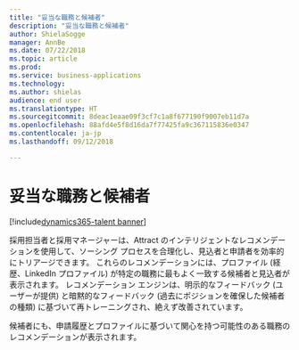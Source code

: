 ```yaml
---
title: "妥当な職務と候補者"
description: "妥当な職務と候補者"
author: ShielaSogge
manager: AnnBe
ms.date: 07/22/2018
ms.topic: article
ms.prod: 
ms.service: business-applications
ms.technology: 
ms.author: shielas
audience: end user
ms.translationtype: HT
ms.sourcegitcommit: 8deac1eaae09f3cf7c1a8f677190f9007eb11d7a
ms.openlocfilehash: 88afd4e5f8d16da7f77425fa9c367115836e0347
ms.contentlocale: ja-jp
ms.lasthandoff: 09/12/2018

---
```


# <a name="relevant-jobs-and-candidates"></a>妥当な職務と候補者

[!include[dynamics365-talent banner](../../includes/dynamics365-talent.md)]

採用担当者と採用マネージャーは、Attract のインテリジェントなレコメンデーションを使用して、ソーシング プロセスを合理化し、見込者と申請者を効率的にトリアージできます。 これらのレコメンデーションには、プロファイル (経歴、LinkedIn プロファイル) が特定の職務に最もよく一致する候補者と見込者が表示されます。 レコメンデーション エンジンは、明示的なフィードバック (ユーザーが提供) と暗黙的なフィードバック (過去にポジションを確保した候補者の種類) に基づいて再トレーニングされ、絶えず改善されています。
 
候補者にも、申請履歴とプロファイルに基づいて関心を持つ可能性のある職務のレコメンデーションが表示されます。

<!--
## Who uses this feature
Recruiters
## Availability
Cloud
## Regional availability
Global
-->

